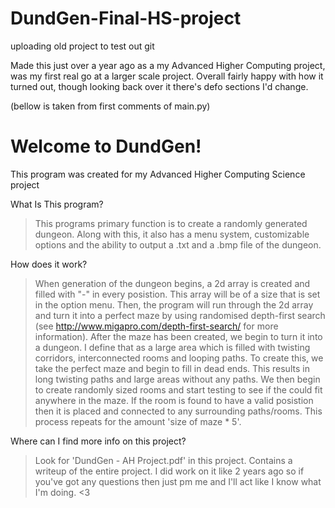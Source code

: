 # **DundGen-Final-HS-project**
uploading old project to test out git

Made this just over a year ago as a my Advanced Higher Computing project, was my first real go at a larger scale project. Overall fairly happy with how it turned out, though looking back over it there's defo sections I'd change.

(bellow is taken from first comments of main.py)

# Welcome to DundGen!
 
 This program was created for my Advanced Higher Computing Science project
 
What Is This program?
 
>This programs primary function is to create a randomly generated dungeon. Along with this, it also has a menu system, customizable options and the ability to output a .txt and a .bmp file of the dungeon.

How does it work?

>When generation of the dungeon begins, a 2d array is created and filled with "-" in every posistion. This array will be of a size that is set in the option menu. 
Then, the program will run through the 2d array and turn it into a perfect maze by using randomised depth-first search (see http://www.migapro.com/depth-first-search/ for more information).
After the maze has been created, we begin to turn it into a dungeon. I define that as a large area which is filled with twisting corridors, interconnected rooms and looping paths. To create this, we take the perfect maze and begin to fill in dead ends. This results in long twisting paths and large areas without any paths. We then begin to create randomly sized rooms and start testing to see if the could fit anywhere in the maze. If the room is found to have a valid posistion then it is placed and connected to any surrounding paths/rooms. This process repeats for the amount 'size of maze * 5'.

Where can I find more info on this project?

>Look for 'DundGen - AH Project.pdf' in this project. Contains a writeup of the entire project. I did work on it like 2 years ago so if you've got any questions then just pm me and I'll act like I know what I'm doing. <3
